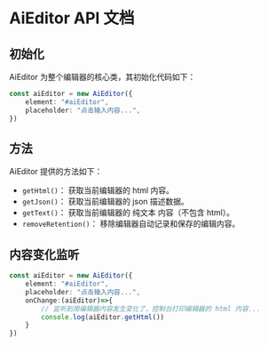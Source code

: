 # AiEditor API 文档

## 初始化

AiEditor 为整个编辑器的核心类，其初始化代码如下：

```typescript
const aiEditor = new AiEditor({
    element: "#aiEditor",
    placeholder: "点击输入内容...",
})
```

## 方法

AiEditor 提供的方法如下：

- `getHtml()`： 获取当前编辑器的 html 内容。
- `getJson()`： 获取当前编辑器的 json 描述数据。
- `getText()`： 获取当前编辑器的 纯文本 内容（不包含 html）。
- `removeRetention()`： 移除编辑器自动记录和保存的编辑内容。

## 内容变化监听

```typescript
const aiEditor = new AiEditor({
    element: "#aiEditor",
    placeholder: "点击输入内容...",
    onChange:(aiEditor)=>{
        // 监听到用编辑器内容发生变化了，控制台打印编辑器的 html 内容...
        console.log(aiEditor.getHtml())
    }
})
```